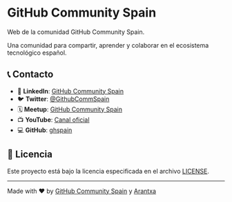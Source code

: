 # GitHub Community Spain

Web de la comunidad GitHub Community Spain.

Una comunidad para compartir, aprender y colaborar en el ecosistema tecnológico español.

## 📞 Contacto

- 🔗 **LinkedIn**: [GitHub Community Spain](https://www.linkedin.com/company/ghspain/)
- 🐦 **Twitter**: [@GithubCommSpain](https://twitter.com/GithubCommSpain)
- 🗓️ **Meetup**: [GitHub Community Spain](https://www.meetup.com/ghspain/)
- 📺 **YouTube**: [Canal oficial](https://www.youtube.com/channel/UCN5dCYnjDMDiAMa0kE7wmnw)
- 💻 **GitHub**: [ghspain](https://github.com/ghspain/)

## 📄 Licencia

Este proyecto está bajo la licencia especificada en el archivo [LICENSE](LICENSE).

---

Made with ❤️ by [GitHub Community Spain](https://github.com/ghspain) y [Arantxa](https://github.com/ArantxaDR)
